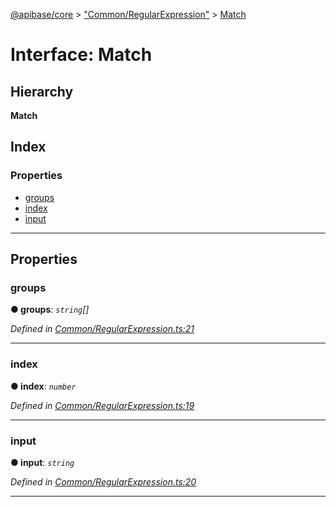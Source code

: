 [@apibase/core](../README.md) > ["Common/RegularExpression"](../modules/_common_regularexpression_.md) > [Match](../interfaces/_common_regularexpression_.match.md)

# Interface: Match

## Hierarchy

**Match**

## Index

### Properties

* [groups](_common_regularexpression_.match.md#groups)
* [index](_common_regularexpression_.match.md#index)
* [input](_common_regularexpression_.match.md#input)

---

## Properties

<a id="groups"></a>

###  groups

**● groups**: *`string`[]*

*Defined in [Common/RegularExpression.ts:21](https://github.com/chapterjason/APIBase/blob/f39c9da/packages/core/src/Common/RegularExpression.ts#L21)*

___
<a id="index"></a>

###  index

**● index**: *`number`*

*Defined in [Common/RegularExpression.ts:19](https://github.com/chapterjason/APIBase/blob/f39c9da/packages/core/src/Common/RegularExpression.ts#L19)*

___
<a id="input"></a>

###  input

**● input**: *`string`*

*Defined in [Common/RegularExpression.ts:20](https://github.com/chapterjason/APIBase/blob/f39c9da/packages/core/src/Common/RegularExpression.ts#L20)*

___

